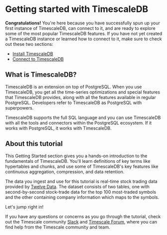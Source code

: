 # Getting started with TimescaleDB

**Congratulations!** You're here because you have successfully spun
up your first instance of TimescaleDB, can connect to it, and are ready to
explore some of the most popular TimescaleDB features. If you have not yet
created a TimescaleDB instance or learned how to connect to it, make sure to
check out these two sections:

* [Install TimescaleDB][install]
* [Connect to TimescaleDB][connecting]

## What is TimescaleDB?
TimescaleDB is an extension on top of PostgreSQL.
When you use TimescaleDB, you get all the time-series optimizations and special
features that TimescaleDB provides, along with all the features available
in regular PostgreSQL. Developers refer to TimescaleDB as PostgreSQL with
superpowers.

TimescaleDB supports the full SQL language and you can use TimescaleDB with
all the tools and connectors within the PostgreSQL ecosystem. If it works with
PostgreSQL, it works with TimescaleDB.

## About this tutorial
This Getting Started section gives you a hands-on introduction to the
fundamentals of TimescaleDB. You'll learn definitions
of key terms like hypertables and chunks, and use some of TimescaleDB's key
features like continuous aggregation, compression, and data retention.

The data you ingest and use for this tutorial is real-time stock trading data
provided by [Twelve Data][twelve-data]. The dataset consists of two tables,
one with second-by-second stock-trade data for the top 100 most-traded symbols
and the other containing company information which maps to the symbols.

Let's jump right in!

If you have any questions or concerns as you go through the tutorial,
check out the Timescale community [Slack][slack] and [Timescale Forum][forum], where
you can find help from the Timescale community and team.

[install]: /install/:currentVersion:/
[connecting]: /timescaledb/:currentVersion:/how-to-guides/connecting/
[twelve-data]: https://twelvedata.com/
[slack]: https://slack.timescale.com/
[forum]: https://www.timescale.com/forum
